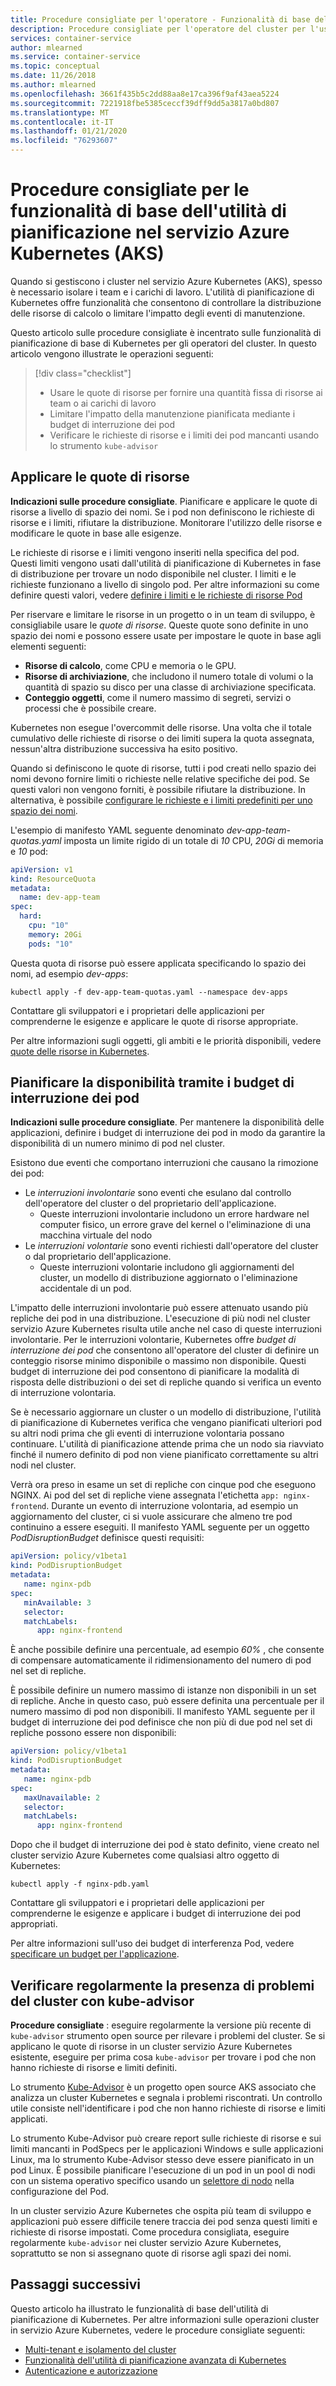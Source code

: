 ```yaml
---
title: Procedure consigliate per l'operatore - Funzionalità di base dell'utilità di pianificazione nel servizio Azure Kubernetes (AKS)
description: Procedure consigliate per l'operatore del cluster per l'uso delle funzionalità di base dell'utilità di pianificazione, come quote di risorse e budget di interruzione dei pod, nel servizio Azure Kubernetes (AKS)
services: container-service
author: mlearned
ms.service: container-service
ms.topic: conceptual
ms.date: 11/26/2018
ms.author: mlearned
ms.openlocfilehash: 3661f435b5c2dd88aa8e17ca396f9af43aea5224
ms.sourcegitcommit: 7221918fbe5385ceccf39dff9dd5a3817a0bd807
ms.translationtype: MT
ms.contentlocale: it-IT
ms.lasthandoff: 01/21/2020
ms.locfileid: "76293607"
---
```

# <a name="best-practices-for-basic-scheduler-features-in-azure-kubernetes-service-aks"></a>Procedure consigliate per le funzionalità di base dell'utilità di pianificazione nel servizio Azure Kubernetes (AKS)

Quando si gestiscono i cluster nel servizio Azure Kubernetes (AKS), spesso è necessario isolare i team e i carichi di lavoro. L'utilità di pianificazione di Kubernetes offre funzionalità che consentono di controllare la distribuzione delle risorse di calcolo o limitare l'impatto degli eventi di manutenzione.

Questo articolo sulle procedure consigliate è incentrato sulle funzionalità di pianificazione di base di Kubernetes per gli operatori del cluster. In questo articolo vengono illustrate le operazioni seguenti:

> [!div class="checklist"]
> * Usare le quote di risorse per fornire una quantità fissa di risorse ai team o ai carichi di lavoro
> * Limitare l'impatto della manutenzione pianificata mediante i budget di interruzione dei pod
> * Verificare le richieste di risorse e i limiti dei pod mancanti usando lo strumento `kube-advisor`

## <a name="enforce-resource-quotas"></a>Applicare le quote di risorse

**Indicazioni sulle procedure consigliate**. Pianificare e applicare le quote di risorse a livello di spazio dei nomi. Se i pod non definiscono le richieste di risorse e i limiti, rifiutare la distribuzione. Monitorare l'utilizzo delle risorse e modificare le quote in base alle esigenze.

Le richieste di risorse e i limiti vengono inseriti nella specifica del pod. Questi limiti vengono usati dall'utilità di pianificazione di Kubernetes in fase di distribuzione per trovare un nodo disponibile nel cluster. I limiti e le richieste funzionano a livello di singolo pod. Per altre informazioni su come definire questi valori, vedere [definire i limiti e le richieste di risorse Pod][resource-limits]

Per riservare e limitare le risorse in un progetto o in un team di sviluppo, è consigliabile usare le *quote di risorse*. Queste quote sono definite in uno spazio dei nomi e possono essere usate per impostare le quote in base agli elementi seguenti:

* **Risorse di calcolo**, come CPU e memoria o le GPU.
* **Risorse di archiviazione**, che includono il numero totale di volumi o la quantità di spazio su disco per una classe di archiviazione specificata.
* **Conteggio oggetti**, come il numero massimo di segreti, servizi o processi che è possibile creare.

Kubernetes non esegue l'overcommit delle risorse. Una volta che il totale cumulativo delle richieste di risorse o dei limiti supera la quota assegnata, nessun'altra distribuzione successiva ha esito positivo.

Quando si definiscono le quote di risorse, tutti i pod creati nello spazio dei nomi devono fornire limiti o richieste nelle relative specifiche dei pod. Se questi valori non vengono forniti, è possibile rifiutare la distribuzione. In alternativa, è possibile [configurare le richieste e i limiti predefiniti per uno spazio dei nomi][configure-default-quotas].

L'esempio di manifesto YAML seguente denominato *dev-app-team-quotas.yaml* imposta un limite rigido di un totale di *10* CPU, *20Gi* di memoria e *10* pod:

```yaml
apiVersion: v1
kind: ResourceQuota
metadata:
  name: dev-app-team
spec:
  hard:
    cpu: "10"
    memory: 20Gi
    pods: "10"
```

Questa quota di risorse può essere applicata specificando lo spazio dei nomi, ad esempio *dev-apps*:

```console
kubectl apply -f dev-app-team-quotas.yaml --namespace dev-apps
```

Contattare gli sviluppatori e i proprietari delle applicazioni per comprenderne le esigenze e applicare le quote di risorse appropriate.

Per altre informazioni sugli oggetti, gli ambiti e le priorità disponibili, vedere [quote delle risorse in Kubernetes][k8s-resource-quotas].

## <a name="plan-for-availability-using-pod-disruption-budgets"></a>Pianificare la disponibilità tramite i budget di interruzione dei pod

**Indicazioni sulle procedure consigliate**. Per mantenere la disponibilità delle applicazioni, definire i budget di interruzione dei pod in modo da garantire la disponibilità di un numero minimo di pod nel cluster.

Esistono due eventi che comportano interruzioni che causano la rimozione dei pod:

* Le *interruzioni involontarie* sono eventi che esulano dal controllo dell'operatore del cluster o del proprietario dell'applicazione.
  * Queste interruzioni involontarie includono un errore hardware nel computer fisico, un errore grave del kernel o l'eliminazione di una macchina virtuale del nodo
* Le *interruzioni volontarie* sono eventi richiesti dall'operatore del cluster o dal proprietario dell'applicazione.
  * Queste interruzioni volontarie includono gli aggiornamenti del cluster, un modello di distribuzione aggiornato o l'eliminazione accidentale di un pod.

L'impatto delle interruzioni involontarie può essere attenuato usando più repliche dei pod in una distribuzione. L'esecuzione di più nodi nel cluster servizio Azure Kubernetes risulta utile anche nel caso di queste interruzioni involontarie. Per le interruzioni volontarie, Kubernetes offre *budget di interruzione dei pod* che consentono all'operatore del cluster di definire un conteggio risorse minimo disponibile o massimo non disponibile. Questi budget di interruzione dei pod consentono di pianificare la modalità di risposta delle distribuzioni o dei set di repliche quando si verifica un evento di interruzione volontaria.

Se è necessario aggiornare un cluster o un modello di distribuzione, l'utilità di pianificazione di Kubernetes verifica che vengano pianificati ulteriori pod su altri nodi prima che gli eventi di interruzione volontaria possano continuare. L'utilità di pianificazione attende prima che un nodo sia riavviato finché il numero definito di pod non viene pianificato correttamente su altri nodi nel cluster.

Verrà ora preso in esame un set di repliche con cinque pod che eseguono NGINX. Ai pod del set di repliche viene assegnata l'etichetta `app: nginx-frontend`. Durante un evento di interruzione volontaria, ad esempio un aggiornamento del cluster, ci si vuole assicurare che almeno tre pod continuino a essere eseguiti. Il manifesto YAML seguente per un oggetto *PodDisruptionBudget* definisce questi requisiti:

```yaml
apiVersion: policy/v1beta1
kind: PodDisruptionBudget
metadata:
   name: nginx-pdb
spec:
   minAvailable: 3
   selector:
   matchLabels:
      app: nginx-frontend
```

È anche possibile definire una percentuale, ad esempio *60%* , che consente di compensare automaticamente il ridimensionamento del numero di pod nel set di repliche.

È possibile definire un numero massimo di istanze non disponibili in un set di repliche. Anche in questo caso, può essere definita una percentuale per il numero massimo di pod non disponibili. Il manifesto YAML seguente per il budget di interruzione dei pod definisce che non più di due pod nel set di repliche possono essere non disponibili:

```yaml
apiVersion: policy/v1beta1
kind: PodDisruptionBudget
metadata:
   name: nginx-pdb
spec:
   maxUnavailable: 2
   selector:
   matchLabels:
      app: nginx-frontend
```

Dopo che il budget di interruzione dei pod è stato definito, viene creato nel cluster servizio Azure Kubernetes come qualsiasi altro oggetto di Kubernetes:

```console
kubectl apply -f nginx-pdb.yaml
```

Contattare gli sviluppatori e i proprietari delle applicazioni per comprenderne le esigenze e applicare i budget di interruzione dei pod appropriati.

Per altre informazioni sull'uso dei budget di interferenza Pod, vedere [specificare un budget per l'applicazione][k8s-pdbs].

## <a name="regularly-check-for-cluster-issues-with-kube-advisor"></a>Verificare regolarmente la presenza di problemi del cluster con kube-advisor

**Procedure consigliate** : eseguire regolarmente la versione più recente di `kube-advisor` strumento open source per rilevare i problemi del cluster. Se si applicano le quote di risorse in un cluster servizio Azure Kubernetes esistente, eseguire per prima cosa `kube-advisor` per trovare i pod che non hanno richieste di risorse e limiti definiti.

Lo strumento [Kube-Advisor][kube-advisor] è un progetto open source AKS associato che analizza un cluster Kubernetes e segnala i problemi riscontrati. Un controllo utile consiste nell'identificare i pod che non hanno richieste di risorse e limiti applicati.

Lo strumento Kube-Advisor può creare report sulle richieste di risorse e sui limiti mancanti in PodSpecs per le applicazioni Windows e sulle applicazioni Linux, ma lo strumento Kube-Advisor stesso deve essere pianificato in un pod Linux. È possibile pianificare l'esecuzione di un pod in un pool di nodi con un sistema operativo specifico usando un [selettore di nodo][k8s-node-selector] nella configurazione del Pod.

In un cluster servizio Azure Kubernetes che ospita più team di sviluppo e applicazioni può essere difficile tenere traccia dei pod senza questi limiti e richieste di risorse impostati. Come procedura consigliata, eseguire regolarmente `kube-advisor` nei cluster servizio Azure Kubernetes, soprattutto se non si assegnano quote di risorse agli spazi dei nomi.

## <a name="next-steps"></a>Passaggi successivi

Questo articolo ha illustrato le funzionalità di base dell'utilità di pianificazione di Kubernetes. Per altre informazioni sulle operazioni cluster in servizio Azure Kubernetes, vedere le procedure consigliate seguenti:

* [Multi-tenant e isolamento del cluster][aks-best-practices-cluster-isolation]
* [Funzionalità dell'utilità di pianificazione avanzata di Kubernetes][aks-best-practices-advanced-scheduler]
* [Autenticazione e autorizzazione][aks-best-practices-identity]

<!-- EXTERNAL LINKS -->
[k8s-resource-quotas]: https://kubernetes.io/docs/concepts/policy/resource-quotas/
[configure-default-quotas]: https://kubernetes.io/docs/tasks/administer-cluster/manage-resources/memory-default-namespace/
[kube-advisor]: https://github.com/Azure/kube-advisor
[k8s-pdbs]: https://kubernetes.io/docs/tasks/run-application/configure-pdb/

<!-- INTERNAL LINKS -->
[resource-limits]: developer-best-practices-resource-management.md#define-pod-resource-requests-and-limits
[aks-best-practices-cluster-isolation]: operator-best-practices-cluster-isolation.md
[aks-best-practices-advanced-scheduler]: operator-best-practices-advanced-scheduler.md
[aks-best-practices-identity]: operator-best-practices-identity.md
[k8s-node-selector]: concepts-clusters-workloads.md#node-selectors
